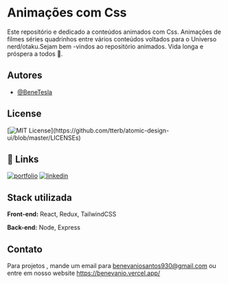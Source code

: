
# Animações  com Css

Este repositório e dedicado a conteúdos animados com Css.
Animações de filmes séries quadrinhos entre vários conteúdos voltados para o Universo  nerd/otaku.Sejam bem -vindos ao  repositório animados.
Vida longa e próspera a todos 🖖.

## Autores

- [@BeneTesla](https://github.com/benetesla)


## License

[![MIT License](https://img.shields.io/apm/l/atomic-design-ui.svg?)](https://github.com/tterb/atomic-design-ui/blob/master/LICENSEs)


## 🔗 Links
[![portfolio](https://img.shields.io/badge/my_portfolio-000?style=for-the-badge&logo=ko-fi&logoColor=white)](https://github.com/benetesla)
[![linkedin](https://img.shields.io/badge/linkedin-0A66C2?style=for-the-badge&logo=linkedin&logoColor=white)](https://www.linkedin.com/in/bene-tesla/)


## Stack utilizada

**Front-end:** React, Redux, TailwindCSS

**Back-end:** Node, Express


## Contato

Para projetos , mande um email para benevaniosantos930@gmail.com ou entre em nosso website https://benevanio.vercel.app/

